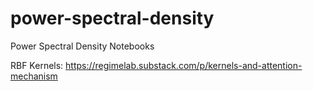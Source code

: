 # power-spectral-density
Power Spectral Density Notebooks

RBF Kernels: 
https://regimelab.substack.com/p/kernels-and-attention-mechanism
